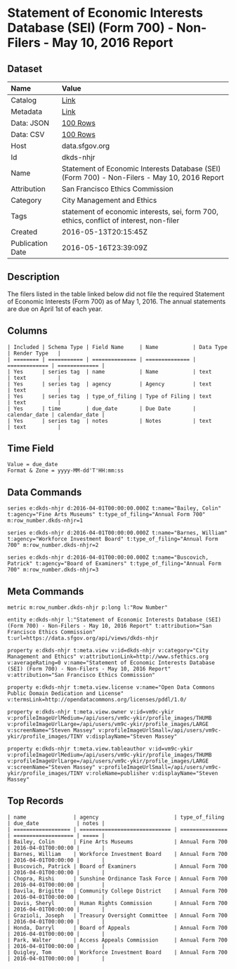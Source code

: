# Statement of Economic Interests Database (SEI) (Form 700) - Non-Filers - May 10, 2016 Report

## Dataset

| Name | Value |
| :--- | :---- |
| Catalog | [Link](https://catalog.data.gov/dataset/statement-of-economic-interests-database-sei-form-700-non-filers-may-10-2016-report) |
| Metadata | [Link](https://data.sfgov.org/api/views/dkds-nhjr) |
| Data: JSON | [100 Rows](https://data.sfgov.org/api/views/dkds-nhjr/rows.json?max_rows=100) |
| Data: CSV | [100 Rows](https://data.sfgov.org/api/views/dkds-nhjr/rows.csv?max_rows=100) |
| Host | data.sfgov.org |
| Id | dkds-nhjr |
| Name | Statement of Economic Interests Database (SEI) (Form 700) - Non-Filers - May 10, 2016 Report |
| Attribution | San Francisco Ethics Commission |
| Category | City Management and Ethics |
| Tags | statement of economic interests, sei, form 700, ethics, conflict of interest, non-filer |
| Created | 2016-05-13T20:15:45Z |
| Publication Date | 2016-05-16T23:39:09Z |

## Description

The filers listed in the table linked below did not file the required Statement of Economic Interests (Form 700) as of May 1, 2016. The annual statements are due on April 1st of each year.

## Columns

```ls
| Included | Schema Type | Field Name     | Name           | Data Type     | Render Type   |
| ======== | =========== | ============== | ============== | ============= | ============= |
| Yes      | series tag  | name           | Name           | text          | text          |
| Yes      | series tag  | agency         | Agency         | text          | text          |
| Yes      | series tag  | type_of_filing | Type of Filing | text          | text          |
| Yes      | time        | due_date       | Due Date       | calendar_date | calendar_date |
| Yes      | series tag  | notes          | Notes          | text          | text          |
```

## Time Field

```ls
Value = due_date
Format & Zone = yyyy-MM-dd'T'HH:mm:ss
```

## Data Commands

```ls
series e:dkds-nhjr d:2016-04-01T00:00:00.000Z t:name="Bailey, Colin" t:agency="Fine Arts Museums" t:type_of_filing="Annual Form 700" m:row_number.dkds-nhjr=1

series e:dkds-nhjr d:2016-04-01T00:00:00.000Z t:name="Barnes, William" t:agency="Workforce Investment Board" t:type_of_filing="Annual Form 700" m:row_number.dkds-nhjr=2

series e:dkds-nhjr d:2016-04-01T00:00:00.000Z t:name="Buscovich, Patrick" t:agency="Board of Examiners" t:type_of_filing="Annual Form 700" m:row_number.dkds-nhjr=3
```

## Meta Commands

```ls
metric m:row_number.dkds-nhjr p:long l:"Row Number"

entity e:dkds-nhjr l:"Statement of Economic Interests Database (SEI) (Form 700) - Non-Filers - May 10, 2016 Report" t:attribution="San Francisco Ethics Commission" t:url=https://data.sfgov.org/api/views/dkds-nhjr

property e:dkds-nhjr t:meta.view v:id=dkds-nhjr v:category="City Management and Ethics" v:attributionLink=http://www.sfethics.org v:averageRating=0 v:name="Statement of Economic Interests Database (SEI) (Form 700) - Non-Filers - May 10, 2016 Report" v:attribution="San Francisco Ethics Commission"

property e:dkds-nhjr t:meta.view.license v:name="Open Data Commons Public Domain Dedication and License" v:termsLink=http://opendatacommons.org/licenses/pddl/1.0/

property e:dkds-nhjr t:meta.view.owner v:id=vm9c-ykir v:profileImageUrlMedium=/api/users/vm9c-ykir/profile_images/THUMB v:profileImageUrlLarge=/api/users/vm9c-ykir/profile_images/LARGE v:screenName="Steven Massey" v:profileImageUrlSmall=/api/users/vm9c-ykir/profile_images/TINY v:displayName="Steven Massey"

property e:dkds-nhjr t:meta.view.tableauthor v:id=vm9c-ykir v:profileImageUrlMedium=/api/users/vm9c-ykir/profile_images/THUMB v:profileImageUrlLarge=/api/users/vm9c-ykir/profile_images/LARGE v:screenName="Steven Massey" v:profileImageUrlSmall=/api/users/vm9c-ykir/profile_images/TINY v:roleName=publisher v:displayName="Steven Massey"
```

## Top Records

```ls
| name               | agency                        | type_of_filing  | due_date            | notes | 
| ================== | ============================= | =============== | =================== | ===== | 
| Bailey, Colin      | Fine Arts Museums             | Annual Form 700 | 2016-04-01T00:00:00 |       | 
| Barnes, William    | Workforce Investment Board    | Annual Form 700 | 2016-04-01T00:00:00 |       | 
| Buscovich, Patrick | Board of Examiners            | Annual Form 700 | 2016-04-01T00:00:00 |       | 
| Chopra, Rishi      | Sunshine Ordinance Task Force | Annual Form 700 | 2016-04-01T00:00:00 |       | 
| Davila, Brigitte   | Community College District    | Annual Form 700 | 2016-04-01T00:00:00 |       | 
| Davis, Sheryl      | Human Rights Commission       | Annual Form 700 | 2016-04-01T00:00:00 |       | 
| Grazioli, Joseph   | Treasury Oversight Committee  | Annual Form 700 | 2016-04-01T00:00:00 |       | 
| Honda, Darryl      | Board of Appeals              | Annual Form 700 | 2016-04-01T00:00:00 |       | 
| Park, Walter       | Access Appeals Commission     | Annual Form 700 | 2016-04-01T00:00:00 |       | 
| Quigley, Tom       | Workforce Investment Board    | Annual Form 700 | 2016-04-01T00:00:00 |       | 
```